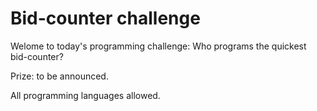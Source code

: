 # Bid-counter challenge

Welome to today's programming challenge: Who programs the quickest bid-counter?

Prize: to be announced.

All programming languages allowed.
